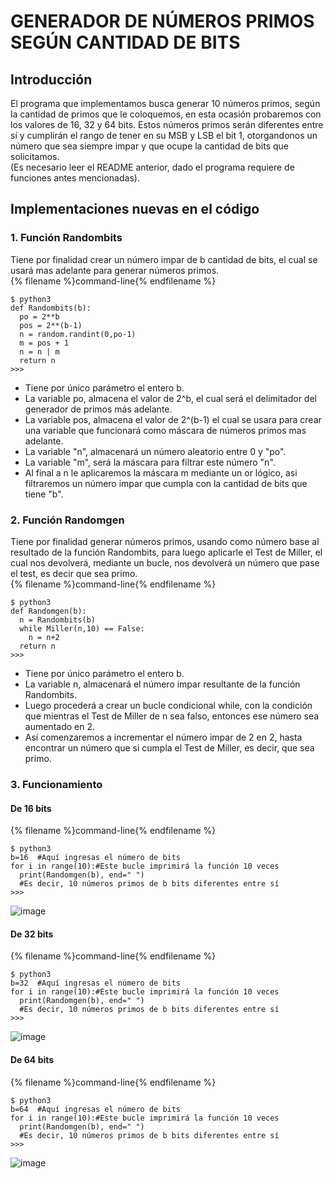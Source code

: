 
<h1>GENERADOR DE NÚMEROS PRIMOS SEGÚN CANTIDAD DE BITS</h1>
<h2>Introducción</h2>
El programa que implementamos busca generar 10 números primos, según la cantidad de primos que le coloquemos, en esta ocasión probaremos con los valores de 16, 32 y 64 bits. Estos números primos serán diferentes entre sí y cumplirán el rango de tener en su MSB y LSB el bit 1, otorgandonos un número que sea siempre impar y que ocupe la cantidad de bits que solicitamos.<br>
(Es necesario leer el README anterior, dado el programa requiere de funciones antes mencionadas).
<h2>Implementaciones nuevas en el código</h2>
<h3>1. Función Randombits</h3>
Tiene por finalidad crear un número impar de b cantidad de bits, el cual se usará mas adelante para generar números primos.<br>
{% filename %}command-line{% endfilename %}

    $ python3
    def Randombits(b):
      po = 2**b
      pos = 2**(b-1)
      n = random.randint(0,po-1)
      m = pos + 1
      n = n | m
      return n
    >>>
    
- Tiene por único parámetro el entero b.
- La variable po, almacena el valor de 2^b, el cual será el delimitador del generador de primos más adelante.
- La variable pos, almacena el valor de 2^(b-1) el cual se usara para crear una variable que funcionará como máscara de números primos mas adelante.
- La variable "n", almacenará un número aleatorio entre 0 y "po".
- La variable "m", será la máscara para filtrar este número "n".
- Al final a n le aplicaremos la máscara m mediante un or lógico, asi filtraremos un número impar que cumpla con la cantidad de bits que tiene "b".
<h3>2. Función Randomgen</h3>
Tiene por finalidad generar números primos, usando como número base al resultado de la función Randombits, para luego aplicarle el Test de Miller, el cual nos devolverá, mediante un bucle, nos devolverá un número que pase el test, es decir que sea primo.<br>
{% filename %}command-line{% endfilename %}

    $ python3
    def Randomgen(b):
      n = Randombits(b)
      while Miller(n,10) == False:
        n = n+2
      return n
    >>>
- Tiene por único parámetro el entero b.
- La variable n, almacenará el número impar resultante de la función Randombits.
- Luego procederá a crear un bucle condicional while, con la condición que mientras el Test de Miller de n sea falso, entonces ese número sea aumentado en 2.
- Así comenzaremos a incrementar el número impar de 2 en 2, hasta encontrar un número que si cumpla el Test de Miller, es decir, que sea primo.
<h3>3. Funcionamiento</h3>
<h4>De 16 bits</h4>
{% filename %}command-line{% endfilename %}

    $ python3
    b=16  #Aquí ingresas el número de bits
    for i in range(10):#Este bucle imprimirá la función 10 veces
      print(Randomgen(b), end=" ")
      #Es decir, 10 números primos de b bits diferentes entre sí
    >>>
![image](https://user-images.githubusercontent.com/85748915/171542640-7b68b77d-46a6-4c5c-ba92-3517c8c028f9.png)
<h4>De 32 bits</h4>
{% filename %}command-line{% endfilename %}

    $ python3
    b=32  #Aquí ingresas el número de bits
    for i in range(10):#Este bucle imprimirá la función 10 veces
      print(Randomgen(b), end=" ")
      #Es decir, 10 números primos de b bits diferentes entre sí
    >>>
![image](https://user-images.githubusercontent.com/85748915/171542863-72094d09-e62f-48d3-903d-a74e27dacfa7.png)
<br>
<h4>De 64 bits</h4>
{% filename %}command-line{% endfilename %}

    $ python3
    b=64  #Aquí ingresas el número de bits
    for i in range(10):#Este bucle imprimirá la función 10 veces
      print(Randomgen(b), end=" ")
      #Es decir, 10 números primos de b bits diferentes entre sí
    >>>
![image](https://user-images.githubusercontent.com/85748915/171543095-1b75e212-5522-48b9-a501-fefb979dd9ab.png)

<br>
